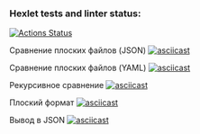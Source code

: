 ### Hexlet tests and linter status:
[![Actions Status](https://github.com/trunsib/python-project-50/actions/workflows/hexlet-check.yml/badge.svg)](https://github.com/trunsib/python-project-50/actions)

<a href="https://sonarcloud.io/api/project_badges/measure?project=trunsib_python-project-50&metric=alert_status" /></a>


Сравнение плоских файлов (JSON)
[![asciicast](https://asciinema.org/a/u5zPtYZLSC9jP3ZjKZYkn7R0K.svg)](https://asciinema.org/a/u5zPtYZLSC9jP3ZjKZYkn7R0K)


Сравнение плоских файлов (YAML)
[![asciicast](https://asciinema.org/a/9M17CU5hg5ZdNQMQlWn3HTLgM.svg)](https://asciinema.org/a/9M17CU5hg5ZdNQMQlWn3HTLgM)

Рекурсивное сравнение
[![asciicast](https://asciinema.org/a/9C4N4xQy81GnrCZ5xnY5rR2WS.svg)](https://asciinema.org/a/9C4N4xQy81GnrCZ5xnY5rR2WS)

Плоский формат
[![asciicast](https://asciinema.org/a/cQydD6ZHhYkJ5jn665rltoHFG.svg)](https://asciinema.org/a/cQydD6ZHhYkJ5jn665rltoHFG)

Вывод в JSON
[![asciicast](https://asciinema.org/a/8AXnj175OlwVTsMAnStXfY3QI.svg)](https://asciinema.org/a/8AXnj175OlwVTsMAnStXfY3QI)